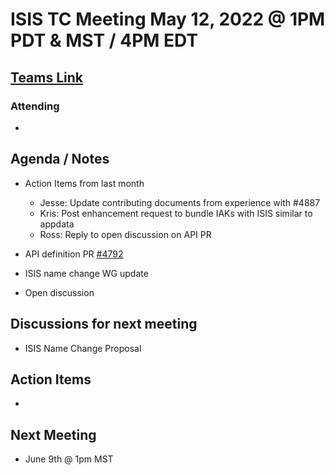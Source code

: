 # ISIS TC Meeting May 12, 2022 @ 1PM PDT & MST / 4PM EDT

## [Teams Link](https://teams.microsoft.com/dl/launcher/launcher.html?url=%2f_%23%2fl%2fmeetup-join%2f19%3ameeting_YWRkZjdiMGUtZWJlOC00OWMzLThlMTItZTk0Y2MyM2E1MWE0%40thread.v2%2f0%3fcontext%3d%257b%2522Tid%2522%253a%25220693b5ba-4b18-4d7b-9341-f32f400a5494%2522%252c%2522Oid%2522%253a%2522c27c6e98-e45a-45ff-aea5-7f10d6fe67c1%2522%257d%26anon%3dtrue&type=meetup-join&deeplinkId=e54b3969-3c7f-4efb-9cad-ee99cf639f86&directDl=true&msLaunch=true&enableMobilePage=true&suppressPrompt=true)

### Attending

-

## Agenda / Notes

- Action Items from last month
  - Jesse: Update contributing documents from experience with #4887
  - Kris: Post enhancement request to bundle IAKs with ISIS similar to appdata
  - Ross: Reply to open discussion on API PR

- API definition PR [#4792](https://github.com/USGS-Astrogeology/ISIS3/pull/4792)
- ISIS name change WG update

- Open discussion


## Discussions for next meeting

- ISIS Name Change Proposal

## Action Items

-

## Next Meeting

- June 9th @ 1pm MST
